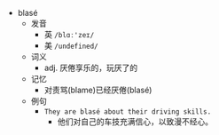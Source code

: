 - blasé
  - 发音
    - 英 `/blɑː'zeɪ/`
    - 美 `/undefined/`
  - 词义
    - adj. 厌倦享乐的，玩厌了的
  - 记忆
    - 对责骂(blame)已经厌倦(blasé)
  - 例句
    - `They are blasé about their driving skills.`
      - 他们对自己的车技充满信心，以致漫不经心。

